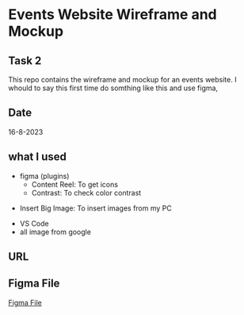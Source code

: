# Events Website Wireframe and Mockup
## Task 2  

This repo contains the wireframe and mockup for an events website. I whould to say this first time do somthing like this and use figma,

## Date

16-8-2023


what I used 
-------------

- figma (plugins)
  - Content Reel: To get icons
  - Contrast: To check color contrast
* Insert Big Image: To insert images from my PC
- VS Code
- all image from google 


URL 
----------
## Figma File

[Figma File](https://www.figma.com/file/zPENRsPjaN7aHvEhsWmyzI/Untitled?type=design&node-id=0%3A1&mode=design&t=tFP5W2QHxSlOjH1C-1)


